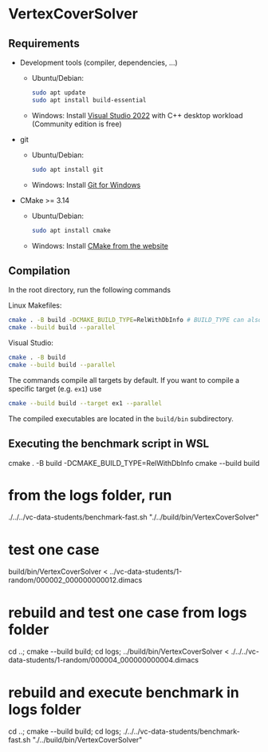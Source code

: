 # VertexCoverSolver
 
## Requirements

- Development tools (compiler, dependencies, ...)
    - Ubuntu/Debian:
      ```bash
      sudo apt update
      sudo apt install build-essential
      ```
    - Windows: Install [Visual Studio 2022](https://visualstudio.microsoft.com/de/thank-you-downloading-visual-studio/?sku=Community&channel=Release&version=VS2022&source=VSLandingPage&cid=2030&passive=false) with C++ desktop workload (Community edition is free)

- git
    - Ubuntu/Debian: 
      ```bash
      sudo apt install git
      ```
    - Windows: Install [Git for Windows](https://git-scm.com/download/win)


- CMake >= 3.14
    - Ubuntu/Debian: 
      ```bash
      sudo apt install cmake
      ```
    - Windows: Install [CMake from the website](https://cmake.org/download/)

## Compilation

In the root directory, run the following commands

Linux Makefiles:

```bash
cmake . -B build -DCMAKE_BUILD_TYPE=RelWithDbInfo # BUILD_TYPE can also be `Release` or `Debug`
cmake --build build --parallel
```

Visual Studio:

```bash
cmake . -B build
cmake --build build --parallel
```

The commands compile all targets by default. If you want to compile a specific target (e.g. `ex1`) use

```bash
cmake --build build --target ex1 --parallel
```

The compiled executables are located in the `build/bin` subdirectory.

## Executing the benchmark script in WSL

cmake . -B build -DCMAKE_BUILD_TYPE=RelWithDbInfo
cmake --build build

# from the logs folder, run 
./../../vc-data-students/benchmark-fast.sh "./../build/bin/VertexCoverSolver"

# test one case
build/bin/VertexCoverSolver < ../vc-data-students/1-random/000002_000000000012.dimacs

# rebuild and test one case from logs folder
cd ..; cmake --build build; cd logs; ../build/bin/VertexCoverSolver < ./../../vc-data-students/1-random/000004_000000000004.dimacs   

# rebuild and execute benchmark in logs folder
cd ..; cmake --build build; cd logs; ./../../vc-data-students/benchmark-fast.sh "./../build/bin/VertexCoverSolver"
